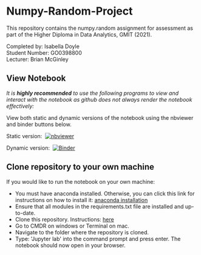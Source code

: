 # Numpy-Random-Project
This repository contains the numpy.random assignment for assessment as part of the Higher Diploma in Data Analytics, GMIT (2021).

Completed by: Isabella Doyle<br>
Student Number: GO0398800<br>
Lecturer: Brian McGinley<br>

## View Notebook

<i>It is <b>highly recommended</b> to use the following programs to view and interact with the notebook as github does not always render the notebook effectively:</i>

View both static and dynamic versions of the notebook using the nbviewer and binder buttons below. 

Static version: &nbsp;[![nbviewer](https://raw.githubusercontent.com/jupyter/design/master/logos/Badges/nbviewer_badge.svg)](https://nbviewer.org/github/Izardo/Numpy-Random-Assignment/blob/main/numpy-random.ipynb)

Dynamic version: &nbsp;[![Binder](https://mybinder.org/badge_logo.svg)](https://mybinder.org/v2/gh/Izardo/Numpy-Random-Assignment/HEAD)

## Clone repository to your own machine

If you would like to run the notebook on your own machine:

- You must have anaconda installed. Otherwise, you can click this link for instructions on how to install it: [anaconda installation](https://docs.anaconda.com/anaconda/install/index.html)
- Ensure that all modules in the requirements.txt file are installed and up-to-date.
- Clone this repository. Instructions: [here](https://docs.github.com/en/repositories/creating-and-managing-repositories/cloning-a-repository)
- Go to CMDR on windows or Terminal on mac.
- Navigate to the folder where the repository is cloned.
- Type: 'Jupyter lab' into the command prompt and press enter. 
The notebook should now open in your browser. 
